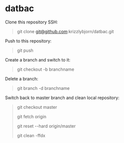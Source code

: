 # datbac

Clone this repository SSH:
> git clone git@github.com:krizzlybjorn/datbac.git

Push to this repository:
> git push

Create a branch and switch to it:
> git checkout -b branchname

Delete a branch:
> git branch -d branchname

Switch back to master branch and clean local repository:
> git checkout master
>
> git fetch origin
>
> git reset --hard origin/master
>
> git clean -ffdx